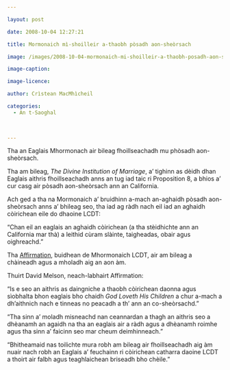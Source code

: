 ```yaml
---

layout: post

date: 2008-10-04 12:27:21

title: Mormonaich mì-shoilleir a-thaobh pòsadh aon-sheòrsach

image: /images/2008-10-04-mormonaich-mi-shoilleir-a-thaobh-posadh-aon-sheorsach.webp

image-caption:

image-licence:

author: Crìstean MacMhìcheil

categories:
  - An t-Saoghal
  
  

---
```


Tha an Eaglais Mhormonach air bileag fhoillseachadh mu phòsadh aon-sheòrsach.

<!--more-->

Tha am bileag, _The Divine Institution of Marriage_, a&#8217; tighinn as dèidh dhan Eaglais aithris fhoillseachadh anns an tug iad taic ri Proposition 8, a bhios a&#8217; cur casg air pòsadh aon-sheòrsach ann an California.

Ach ged a tha na Mormonaich a&#8217; bruidhinn a-mach an-aghaidh pòsadh aon-sheòrsach anns a&#8217; bhileag seo, tha iad ag ràdh nach eil iad an aghaidh còirichean eile do dhaoine LCDT:

&#8220;Chan eil an eaglais an aghaidh còirichean (a tha stèidhichte ann an California mar thà) a leithid cùram slàinte, taigheadas, obair agus oighreachd.&#8221;

Tha [Affirmation][1], buidhean de Mhormonaich LCDT, air am bileag a chàineadh agus a mholadh aig an aon àm.

Thuirt David Melson, neach-labhairt Affirmation:

&#8220;Is e seo an aithris as daingniche a thaobh còirichean daonna agus sìobhalta bhon eaglais bho chaidh _God Loveth His Children_ a chur a-mach a dh&#8217;aithnich nach e tinneas no peacadh a th&#8217; ann an co-sheòrsachd.&#8221;

&#8220;Tha sinn a&#8217; moladh misneachd nan ceannardan a thagh an aithris seo a dhèanamh an agaidh na tha an eaglais air a ràdh agus a dhèanamh roimhe agus tha sinn a&#8217; faicinn seo mar cheum deimhinneach.&#8221;

&#8220;Bhitheamaid nas toilichte mura robh am bileag air fhoillseachadh aig àm nuair nach robh an Eaglais a&#8217; feuchainn ri còirichean catharra daoine LCDT a thoirt air falbh agus teaghlaichean briseadh bho chèile.&#8221;

 [1]: https://affirmation.org/
